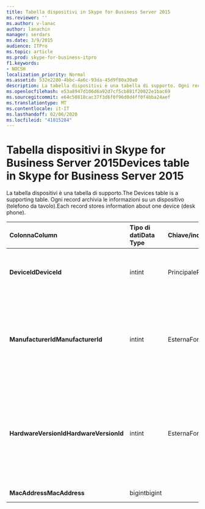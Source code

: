 ```yaml
---
title: Tabella dispositivi in Skype for Business Server 2015
ms.reviewer: ''
ms.author: v-lanac
author: lanachin
manager: serdars
ms.date: 3/9/2015
audience: ITPro
ms.topic: article
ms.prod: skype-for-business-itpro
f1.keywords:
- NOCSH
localization_priority: Normal
ms.assetid: 532e2280-4bbc-4a6c-93da-45d9f80a30a0
description: La tabella dispositivi è una tabella di supporto. Ogni record archivia le informazioni su un dispositivo (telefono da tavolo).
ms.openlocfilehash: e53a8947d106d6a92d7cf5cb881f20022e1bac69
ms.sourcegitcommit: e64c50818cac37f3d6f0f96d0d4ff0f4bba24aef
ms.translationtype: MT
ms.contentlocale: it-IT
ms.lasthandoff: 02/06/2020
ms.locfileid: "41815284"
---
```

# <a name="devices-table-in-skype-for-business-server-2015"></a><span data-ttu-id="cbdaa-104">Tabella dispositivi in Skype for Business Server 2015</span><span class="sxs-lookup"><span data-stu-id="cbdaa-104">Devices table in Skype for Business Server 2015</span></span>
 
<span data-ttu-id="cbdaa-105">La tabella dispositivi è una tabella di supporto.</span><span class="sxs-lookup"><span data-stu-id="cbdaa-105">The Devices table is a supporting table.</span></span> <span data-ttu-id="cbdaa-106">Ogni record archivia le informazioni su un dispositivo (telefono da tavolo).</span><span class="sxs-lookup"><span data-stu-id="cbdaa-106">Each record stores information about one device (desk phone).</span></span>
  
|<span data-ttu-id="cbdaa-107">**Colonna**</span><span class="sxs-lookup"><span data-stu-id="cbdaa-107">**Column**</span></span>|<span data-ttu-id="cbdaa-108">**Tipo di dati**</span><span class="sxs-lookup"><span data-stu-id="cbdaa-108">**Data Type**</span></span>|<span data-ttu-id="cbdaa-109">**Chiave/indice**</span><span class="sxs-lookup"><span data-stu-id="cbdaa-109">**Key/Index**</span></span>|<span data-ttu-id="cbdaa-110">**Dettagli**</span><span class="sxs-lookup"><span data-stu-id="cbdaa-110">**Details**</span></span>|
|:-----|:-----|:-----|:-----|
|<span data-ttu-id="cbdaa-111">**DeviceId**</span><span class="sxs-lookup"><span data-stu-id="cbdaa-111">**DeviceId**</span></span> <br/> |<span data-ttu-id="cbdaa-112">int</span><span class="sxs-lookup"><span data-stu-id="cbdaa-112">int</span></span>  <br/> |<span data-ttu-id="cbdaa-113">Principale</span><span class="sxs-lookup"><span data-stu-id="cbdaa-113">Primary</span></span>  <br/> |<span data-ttu-id="cbdaa-114">Numero univoco che identifica questa versione hardware.</span><span class="sxs-lookup"><span data-stu-id="cbdaa-114">Unique number identifying this hardware version.</span></span>  <br/> |
|<span data-ttu-id="cbdaa-115">**ManufacturerId**</span><span class="sxs-lookup"><span data-stu-id="cbdaa-115">**ManufacturerId**</span></span> <br/> |<span data-ttu-id="cbdaa-116">int</span><span class="sxs-lookup"><span data-stu-id="cbdaa-116">int</span></span>  <br/> |<span data-ttu-id="cbdaa-117">Esterna</span><span class="sxs-lookup"><span data-stu-id="cbdaa-117">Foreign</span></span>  <br/> |<span data-ttu-id="cbdaa-118">Fabbricante di questo dispositivo.</span><span class="sxs-lookup"><span data-stu-id="cbdaa-118">Manufacturer of this device.</span></span> <span data-ttu-id="cbdaa-119">Per altre informazioni, vedere la [tabella produttori in Skype for Business Server 2015](manufacturers.md) .</span><span class="sxs-lookup"><span data-stu-id="cbdaa-119">See the [Manufacturers table in Skype for Business Server 2015](manufacturers.md) for more information.</span></span> <br/> |
|<span data-ttu-id="cbdaa-120">**HardwareVersionId**</span><span class="sxs-lookup"><span data-stu-id="cbdaa-120">**HardwareVersionId**</span></span> <br/> |<span data-ttu-id="cbdaa-121">int</span><span class="sxs-lookup"><span data-stu-id="cbdaa-121">int</span></span>  <br/> |<span data-ttu-id="cbdaa-122">Esterna</span><span class="sxs-lookup"><span data-stu-id="cbdaa-122">Foreign</span></span>  <br/> |<span data-ttu-id="cbdaa-123">Versione hardware di questo dispositivo.</span><span class="sxs-lookup"><span data-stu-id="cbdaa-123">Hardware version of this device.</span></span> <span data-ttu-id="cbdaa-124">Per altre informazioni, vedere la [tabella HardwareVersions in Skype for Business Server 2015](hardwareversions.md) .</span><span class="sxs-lookup"><span data-stu-id="cbdaa-124">See the [HardwareVersions table in Skype for Business Server 2015](hardwareversions.md) for more information.</span></span> <br/> |
|<span data-ttu-id="cbdaa-125">**MacAddress**</span><span class="sxs-lookup"><span data-stu-id="cbdaa-125">**MacAddress**</span></span> <br/> |<span data-ttu-id="cbdaa-126">bigint</span><span class="sxs-lookup"><span data-stu-id="cbdaa-126">bigint</span></span>  <br/> ||<span data-ttu-id="cbdaa-127">Indirizzo MAC</span><span class="sxs-lookup"><span data-stu-id="cbdaa-127">MAC Address</span></span>  <br/> |
   

